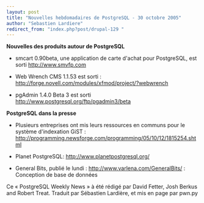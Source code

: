 ```yaml
---
layout: post
title: "Nouvelles hebdomadaires de PostgreSQL - 30 octobre 2005"
author: "Sebastien Lardiere"
redirect_from: "index.php?post/drupal-129 "
---
```




<strong>Nouvelles des produits autour de PostgreSQL</strong>

<ul>

<li>

smcart 0.90beta, une application de carte d'achat pour PostgreSQL, est sorti <a target="_blank" href="http://www.smvfp.com">http://www.smvfp.com</a>

</li>

<li>

Web Wrench CMS 1.1.53 est sorti : <a target="_blank" href="http://forge.novell.com/modules/xfmod/project/?webwrench">http://forge.novell.com/modules/xfmod/project/?webwrench</a>

</li>

<li>

pgAdmin 1.4.0 Beta 3 est sorti <a target="_blank" href="http://www.postgresql.org/ftp/pgadmin3/beta">http://www.postgresql.org/ftp/pgadmin3/beta</a>

</li>

</ul>

<p><strong>PostgreSQL dans la presse</strong></p>

<ul>

<li>

Plusieurs entreprises ont mis leurs ressources en communs pour le système d'indexation GiST : <a target="_blank" href="http://programming.newsforge.com/programming/05/10/12/1815254.shtml">http://programming.newsforge.com/programming/05/10/12/1815254.shtml</a>

</li>

<li>

Planet PostgreSQL:  <a target="_blank" href="http://www.planetpostgresql.org/">http://www.planetpostgresql.org/</a>

</li>

<li>

General Bits, publié le lundi :  <a target="_blank" href="http://www.varlena.com/GeneralBits/">http://www.varlena.com/GeneralBits/</a> : Conception de base de données</li>

</ul>

<p>

Ce « PostgreSQL Weekly News » à été rédigé par David Fetter, Josh Berkus and Robert Treat. Traduit par Sébastien Lardière, et mis en page par pwn.py

</p>